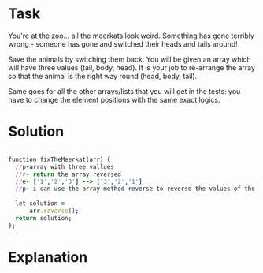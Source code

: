 # Task

You're at the zoo... all the meerkats look weird. Something has gone terribly wrong - someone has gone and switched their heads and tails around!

Save the animals by switching them back. You will be given an array which will have three values (tail, body, head). It is your job to re-arrange the array so that the animal is the right way round (head, body, tail).

Same goes for all the other arrays/lists that you will get in the tests: you have to change the element positions with the same exact logics.

# Solution

```ruby

function fixTheMeerkat(arr) {
  //p-array with three vallues
  //r- return the array reversed
  //e- ['1','2','3'] --> ['3','2','1']
  //p- i can use the array method reverse to reverse the values of the given array.
  
  let solution = 
      arr.reverse();
  return solution;
};

```

# Explanation


  